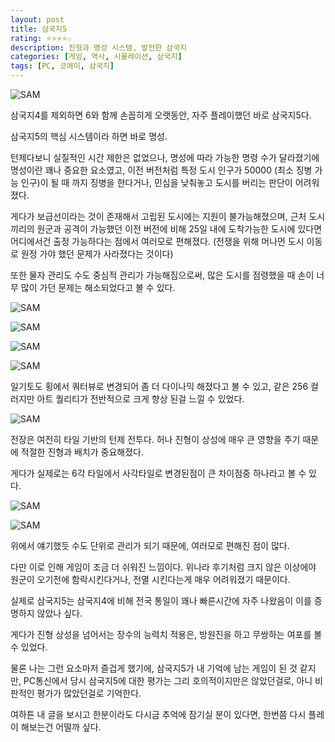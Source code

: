 ```yaml
---
layout: post
title: 삼국지5
rating: ⭐️⭐️⭐️⭐️☆
description: 진형과 명성 시스템, 발전한 삼국지
categories: [게임, 역사, 시뮬레이션, 삼국지]
tags: [PC, 코에이, 삼국지]
---
```


![SAM](../../images/2012/sam5_00.jpg)

삼국지4를 제외하면 6와 함께 손꼽히게 오랫동안, 자주 플레이했던 바로 삼국지5다.

삼국지5의 핵심 시스템이라 하면 바로 명성.

턴제다보니 실질적인 시간 제한은 없었으나, 명성에 따라 가능한 명령 수가 달라졌기에 명성이란 꽤나 중요한 요소였고, 이전 버전처럼 특정 도시 인구가 50000 (최소 징병 가능 인구)이 될 때 까지 징병을 한다거나, 민심을 낮춰놓고 도시를 버리는 판단이 어려워졌다.

게다가 보급선이라는 것이 존재해서 고립된 도시에는 지원이 불가능해졌으며, 근처 도시끼리의 원군과 공격이 가능했던 이전 버전에 비해 25일 내에 도착가능한 도시에 있다면 어디에서건 출정 가능하다는 점에서 여러모로 편해졌다. (전쟁을 위해 머나먼 도시 이동로 원정 가야 했던 문제가 사라졌다는 것이다)

또한 물자 관리도 수도 중심적 관리가 가능해짐으로써, 많은 도시를 점령했을 때 손이 너무 많이 가던 문제는 해소되었다고 볼 수 있다.

![SAM](../../images/2012/sam5_01.jpg)

![SAM](../../images/2012/sam5_02.jpg)

![SAM](../../images/2012/sam5_03.jpg)

![SAM](../../images/2012/sam5_04.jpg)

일기토도 횡에서 쿼터뷰로 변경되어 좀 더 다이나믹 해졌다고 볼 수 있고, 같은 256 컬러지만 아트 퀄리티가 전반적으로 크게 향상 된걸 느낄 수 있었다.

![SAM](../../images/2012/sam5_05.jpg)

전장은 여전히 타일 기반의 턴제 전투다. 허나 진형이 상성에 매우 큰 영향을 주기 때문에 적절한 진형과 배치가 중요해졌다.

게다가 실제로는 6각 타일에서 사각타일로 변경된점이 큰 차이점중 하나라고 볼 수 있다.

![SAM](../../images/2012/sam5_06.jpg)

![SAM](../../images/2012/sam5_07.jpg)

위에서 얘기했듯 수도 단위로 관리가 되기 때문에, 여러모로 편해진 점이 많다.

다만 이로 인해 게임이 조금 더 쉬워진 느낌이다. 위나라 후기처럼 크지 않은 이상에야 원군이 오기전에 함락시킨다거나, 전멸 시킨다는게 매우 어려워졌기 때문이다.

실제로 삼국지5는 삼국지4에 비해 전국 통일이 꽤나 빠른시간에 자주 나왔음이 이를 증명하지 않았나 싶다.

게다가 진형 상성을 넘어서는 장수의 능력치 적용은, 방원진을 하고 무쌍하는 여포를 볼 수 있었다.

물론 나는 그런 요소마저 즐겁게 했기에, 삼국지5가 내 기억에 남는 게임이 된 것 같지만, PC통신에서 당시 삼국지5에 대한 평가는 그리 호의적이지만은 않았던걸로, 아니 비판적인 평가가 많았던걸로 기억한다. 

여하튼 내 글을 보시고 한분이라도 다시금 추억에 잠기실 분이 있다면, 한번쯤 다시 플레이 해보는건 어떨까 싶다.